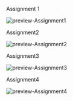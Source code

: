 Assignment 1

![preview-Assignment1](https://github.com/Vinay1513/Flutter_Core2Web/assets/106796112/fb2f84fa-6b15-44ec-9a4c-e381396e36ee)

Assignment2

![preview-Assignment2](https://github.com/Vinay1513/Flutter_Core2Web/assets/106796112/536aa84f-4498-4fbb-8931-6bfcc467199f)

Assignment3


![preview-Assignment3](https://github.com/Vinay1513/Flutter_Core2Web/assets/106796112/b4cc7a6f-5d54-457f-a47e-530b0f774aea)

Assignment4


![preview-Assignment4](https://github.com/Vinay1513/Flutter_Core2Web/assets/106796112/33e51c55-6f4f-459a-b513-63309f6fef83)
